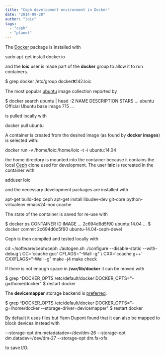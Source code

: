 ```yaml
---
title: "Ceph development environment in Docker"
date: "2014-09-28"
author: "loic"
tags: 
  - "ceph"
  - "planet"
---
```


The [Docker](http://docker.io/) package is installed with

sudo apt-get install docker.io

and the **loic** user is made part of the **docker** group to allow it to run containers.

$ grep docker /etc/group
docker:x:142:loic

The most popular [ubuntu](http://ubuntu.com/) image collection reported by

$ docker search ubuntu | head -2
NAME    DESCRIPTION                 STARS ...
ubuntu  Official Ubuntu base image  715   ...

is pulled locally with

docker pull ubuntu

A container is created from the desired image (as found by **docker images**) is selected with:

docker run -v /home/loic:/home/loic -t -i ubuntu:14.04

the home directory is mounted into the container because it contains the local [Ceph](http://ceph.com/) clone used for development. The user **loic** is recreated in the container with

adduser loic

and the necessary development packages are installed with

apt-get build-dep ceph
apt-get install libudev-dev git-core python-virtualenv emacs24-nox ccache

The state of the container is saved for re-use with

$ docker ps
CONTAINER ID        IMAGE               ...
2c694d6d5f90        ubuntu:14.04        ...
$ docker commit 2c694d6d5f90 ubuntu-14.04-ceph-devel

Ceph is then compiled and tested locally with

cd ~/software/ceph/ceph
./autogen.sh
./configure --disable-static --with-debug \\
   CC='ccache gcc' CFLAGS="-Wall -g" \\
   CXX='ccache g++' CXXFLAGS="-Wall -g"
make -j4
make check

  
If there is not enough space in **/var/lib/docker** it can be moved with

$ grep ^DOCKER\_OPTS /etc/default/docker
DOCKER\_OPTS="-g=/home/docker"
$ restart docker

The **devicemapper** storage backend is [preferred](http://www.projectatomic.io/docs/filesystems/).

$ grep ^DOCKER\_OPTS /etc/default/docker
DOCKER\_OPTS="-g=/home/docker --storage-driver=devicemapper"
$ restart docker

By default it uses files but Yann Dupont found that it can also be mapped to block devices instead with

\--storage-opt dm.metadatadev=/dev/dm-26
--storage-opt dm.datadev=/dev/dm-27
--storage-opt dm.fs=xfs

to save I/O.

